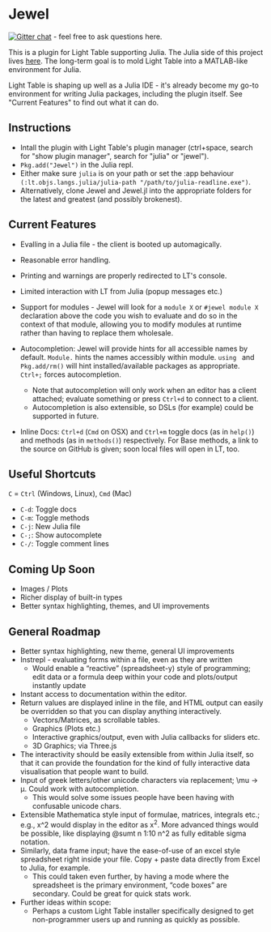 # Jewel

[![Gitter chat](https://badges.gitter.im/one-more-minute/Jewel.png)](https://gitter.im/one-more-minute/Jewel) - feel free to ask questions here.

This is a plugin for Light Table supporting Julia. The Julia side of this project lives [here](https://github.com/one-more-minute/Jewel.jl). The long-term goal is to mold Light Table into a MATLAB-like environment for Julia.

Light Table is shaping up well as a Julia IDE - it's already become my go-to environment for writing Julia packages, including the plugin itself. See "Current Features" to find out what it can do.

## Instructions

* Intall the plugin with Light Table's plugin manager (ctrl+space, search for "show plugin manager", search for "julia" or "jewel").
* `Pkg.add("Jewel")` in the Julia repl.
* Either make sure `julia` is on your path or set the :app behaviour `(:lt.objs.langs.julia/julia-path "/path/to/julia-readline.exe")`.
* Alternatively, clone Jewel and Jewel.jl into the appropriate folders for the latest and greatest (and possibly brokenest).

## Current Features

* Evalling in a Julia file - the client is booted up automagically.

* Reasonable error handling.

* Printing and warnings are properly redirected to LT's console.

* Limited interaction with LT from Julia (popup messages etc.)

* Support for modules - Jewel will look for a `module X` or `#jewel module X` declaration above the code you wish to evaluate and do so in the context of that module, allowing you to modify modules at runtime rather than having to replace them wholesale.

* Autocompletion: Jewel will provide hints for all accessible names by default. `Module.` hints the names accessibly within module. `using ` and `Pkg.add/rm()` will hint installed/available packages as appropriate. `Ctrl+;` forces autocompletion.
  * Note that autocompletion will only work when an editor has a client attached; evaluate something or press `Ctrl+d` to connect to a client.
  * Autocompletion is also extensible, so DSLs (for example) could be supported in future.

* Inline Docs: `Ctrl+d` (`Cmd` on OSX) and `Ctrl+m` toggle docs (as in `help()`) and methods (as in `methods()`) respectively. For Base methods, a link to the source on GitHub is given; soon local files will open in LT, too.

## Useful Shortcuts

`C` = `Ctrl` (Windows, Linux), `Cmd` (Mac)

* `C-d`: Toggle docs
* `C-m`: Toggle methods
* `C-j`: New Julia file
* `C-;`: Show autocomplete
* `C-/`: Toggle comment lines

## Coming Up Soon

* Images / Plots
* Richer display of built-in types
* Better syntax highlighting, themes, and UI improvements

## General Roadmap

* Better syntax highlighting, new theme, general UI improvements
* Instrepl - evaluating forms within a file, even as they are written
  * Would enable a “reactive” (spreadsheet-y) style of programming; edit data or a formula deep within your code and plots/output instantly update
* Instant access to documentation within the editor.
* Return values are displayed inline in the file, and HTML output can easily be overridden so that you can display anything interactively.
  * Vectors/Matrices, as scrollable tables.
  * Graphics (Plots etc.)
  * Interactive graphics/output, even with Julia callbacks for sliders etc.
  * 3D Graphics; via Three.js
* The interactivity should be easily extensible from within Julia itself, so that it can provide the foundation for the kind of fully interactive data visualisation that people want to build.
* Input of greek letters/other unicode characters via replacement; \mu -> μ. Could work with autocompletion.
  * This would solve some issues people have been having with confusable unicode chars.
* Extensible Mathematica style input of formulae, matrices, integrals etc.; e.g., x^2 would display in the editor as x<sup>2</sup>. More advanced things would be possible, like displaying @sumt n 1:10 n^2 as fully editable sigma notation.
* Similarly, data frame input; have the ease-of-use of an excel style spreadsheet right inside your file. Copy + paste data directly from Excel to Julia, for example.
  * This could taken even further, by having a mode where the spreadsheet is the primary environment, “code boxes” are secondary. Could be great for quick stats work.
* Further ideas within scope:
  * Perhaps a custom Light Table installer specifically designed to get non-programmer users up and running as quickly as possible.

